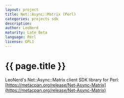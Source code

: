 ```yaml
---
layout: project
title: Net::Async::Matrix (Perl)
categories: projects sdk
description: 
author: LeoNerd
maturity: Late Beta
language: Perl
license: GPL1
---
```


# {{ page.title }}
LeoNerd's Net::Async::Matrix client SDK library for Perl: [https://metacpan.org/release/Net-Async-Matrix](https://metacpan.org/release/Net-Async-Matrix)
